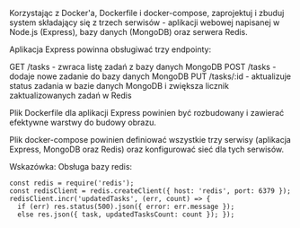 Korzystając z Docker'a, Dockerfile i docker-compose, zaprojektuj i zbuduj system składający się z trzech serwisów -
aplikacji webowej napisanej w Node.js (Express), bazy danych (MongoDB) oraz serwera Redis.

Aplikacja Express powinna obsługiwać trzy endpointy:

GET /tasks - zwraca listę zadań z bazy danych MongoDB
POST /tasks - dodaje nowe zadanie do bazy danych MongoDB
PUT /tasks/:id - aktualizuje status zadania w bazie danych MongoDB i zwiększa licznik zaktualizowanych zadań w Redis

Plik Dockerfile dla aplikacji Express powinien być rozbudowany i zawierać efektywne warstwy do budowy obrazu.

Plik docker-compose powinien definiować wszystkie trzy serwisy (aplikacja Express, MongoDB oraz Redis) oraz konfigurować sieć dla tych serwisów.

Wskazówka: Obsługa bazy redis:

```
const redis = require('redis');
const redisClient = redis.createClient({​ host: 'redis', port: 6379 }​);
redisClient.incr('updatedTasks', (err, count) => {​
  if (err) res.status(500).json({​ error: err.message }​);
  else res.json({​ task, updatedTasksCount: count }​); }​);
```

